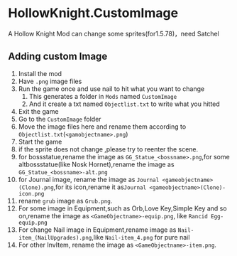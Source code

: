 # HollowKnight.CustomImage
A Hollow Knight Mod can change some sprites(for1.5.78)，need Satchel
## Adding custom Image
1. Install the mod
2. Have `.png` image files
3. Run the game once and use nail to hit what you want to change
    1. This generates a folder in `Mods` named `CustomImage`
    2. And it create a txt named `Objectlist.txt`  to write what you hitted 
4. Exit the game
5. Go to the `CustomImage` folder
6. Move the image files here and rename them according to `Objectlist.txt`(`<gamobjectname>.png`)
7. Start the game
8. if the sprite does not change ,please try to reenter the scene.
9. for bossstatue,rename the image as `GG_Statue_<bossname>.png`,for some altbossstatue(like Nosk Hornet),rename the image as `GG_Statue_<bossname>-alt.png`
10. for Journal image, rename the image as `Journal <gameobjectname>(Clone).png`,for its icon,rename it as`Journal <gameobjectname>(Clone)-icon.png`
11. rename `grub` image as `Grub.png`.
12. For some image in Equipment,such as Orb,Love Key,Simple Key and so on,rename the image as `<GameObjectname>-equip.png`, like `Rancid Egg-equip.png`
13. For change Nail image in Equipment,rename image as `Nail-item_(NailUpgrades).png`,like `Nail-item_4.png` for pure nail
14. For other InvItem, rename the image as `<GameObjectname>-item.png`. 

